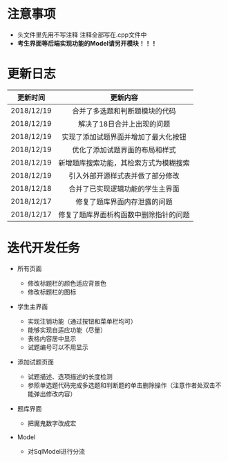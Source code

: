 ﻿# <font face="黑体">**注意事项**</font>
* 头文件里先用不写注释 注释全部写在.cpp文件中
* **考生界面等后端实现功能的Model请另开模块！！！**

# <font face="黑体">**更新日志**</font>
更新时间|更新内容|
---|:--:|
2018/12/19|合并了多选题和判断题模块的代码
2018/12/19|解决了18日合并上出现的问题
2018/12/19|实现了添加试题界面并增加了最大化按钮
2018/12/19|优化了添加试题界面的布局和样式
2018/12/19|新增题库搜索功能，其检索方式为模糊搜索
2018/12/19|引入外部开源样式表并做了部分修改
2018/12/18|合并了已实现逻辑功能的学生主界面
2018/12/17|修复了题库界面内存泄露的问题
2018/12/17|修复了题库界面析构函数中删除指针的问题




# <font face="黑体">**迭代开发任务**</font>
* 所有页面
   * 修改标题栏的颜色适应背景色
   * 修改标题栏的图标

* 学生主界面
   * 实现注销功能（通过按钮和菜单栏均可）
   * 能够实现自适应功能（尽量）
   * 表格内容居中显示
   * 试题编号可以不用显示

* 添加试题页面
   * 试题描述、选项描述的长度检测
   * 参照单选题代码完成多选题和判断题的单击删除操作（注意作者处双击不能弹出修改内容）

* 题库界面
   * 把魔鬼数字改成宏

* Model
   * 对SqlModel进行分流